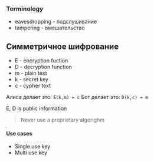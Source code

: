 ### Terminology 
+ eavesdropping - подслушивание
+ tampering - вмешательство

## Симметричное шифрование
+ E - encryption fuction
+ D - decryption function
+ m - plain text
+ k - secret key
+ c - cypher text

Алиса делает это:
`E(k,m) = c`
Бот делает это: 
`D(k,c) = m`

E, D is public information
> Never use a proprietary algorighm

#### Use cases 
+ Single use key
+ Multi use key 